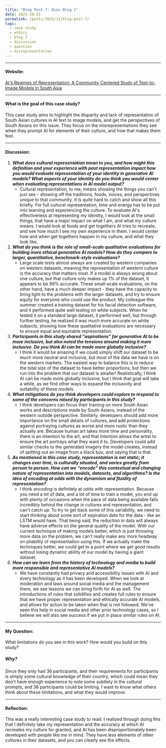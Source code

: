 ```yaml
---
title: "Blog Post 7: Bias Blog 1"
date: 2025-10-25
permalink: /posts/2025/11/blog-post-7/
tags:
  - case study
  - ethics
  - blog 7
  - discussion
  - question
  - misrepresentation
---
```


_____

#### Website:
[AI's Regimes of Representation: A Community Centered Study of Text-to-Image Models in South Asia](https://mit-serc.pubpub.org/pub/bfw5tscj/release/3?readingCollection=65a1a268)


---
#### What is the goal of this case study?
This case study aims to highlight the disparity and lack of representation of South Asian cultures in AI text to image models, and get the perspectives of South Asians on this issue. They focus on the misrepresentations they see when they prompt AI for elements of their culture, and how that makes them feel.


---
#### Discussion:
1. ***What does cultural representation mean to you, and how might this definition and your experience with past representation impact how you would evaluate representation of your identity in generative AI models? What aspects of your identity do you think you would center when evaluating representations in AI model output?***
	- Cultural representation, to me, means showing the things you can't just see - showing off the traditions, foods, voices, and perspectives unique to that community. It is quite hard to catch and show all this briefly. For full cultural representation, time and energy has to be put into learning and experiencing the culture. To evaluate AI's effectiveness at representing my identity, I would look at the small things, that have a major impact on what I am, and what my culture means. I would look at foods and get togethers AI tries to recreate, and see how much I see my own experience in them. I would center how and when get togethers happen in my culture, and what they look like.
2. ***What do you think is the role of small-scale qualitative evaluations for building more ethical generative AI models? How do they compare to larger, quantitative, benchmark-style evaluations?***
	- Large scale tests almost always are created by western companies on western datasets, meaning the representation of western culture is the accuracy that matters most. If a model is always wrong about one culture, but that culture only makes up 1% of the dataset, it appears to be 99% accurate. These small-scale evaluations, on the other hand, have a much deeper impact - they have the capacity to bring light to the problems with the larger datasets, and try to ensure equity for everyone who could use the product. My colleague this summer created a training dataset for his facial detection software, and it performed quite well testing on white subjects. When he tested it on a standard large dataset, it performed well, but through further testing, he realized it was much more accurate on white subjects, showing how these qualitative evaluations are necessary to ensure equal and equitable representation.
3. ***Participants in this study shared “aspirations” for generative AI to be more inclusive, but also noted the tensions around making it more inclusive. Do you think AI can be made more globally inclusive?***
	- I think it would be amazing if we could simply shift our dataset to be much more neutral and inclusive, but most of the data we have is on the western markets. The easiest way to balance this is to reduce the total size of the dataset to have better proportions, but then we run into the problem that our dataset is smaller! Realistically, I think AI can be made more globally inclusive, but I think that goal will take a while, as we find other ways to expand the inclusivity and suitability of these models.
4. ***What mitigations do you think developers could explore to respond to some of the concerns raised by participants in this study?***
	- I think developers can focus their training on more South Asian works and descriptions made by South Asians, instead of the western outside perspective. Similarly, developers should add more importance on the small details of cultures, and add protections against portraying cultures as worse and more rustic than they actually are. Because human art takes more time and personality, there is an intention to the art, and that intention allows the artist to ensure the art portrays what they want it to. Developers could add similar checks to the generated imagery the model creates, instead of spitting out an image from a black box, and saying that is that.
5. ***As mentioned in this case study, representation is not static; it changes over time, is culturally situated, and varies greatly from person to person. How can we “encode” this contextual and changing nature of representation into models, datasets, and algorithms? Is the idea of encoding at odds with the dynamism and fluidity of representation?***
	- I think encoding is definitely at odds with representation. Because you need a lot of data, and a lot of time to train a model, you end up with plenty of occasions when the pace of data being available falls incredibly behind the change in cultures and representation, and can't catch up. To try to get back some of this variability, we need to start thinking about some sort of expiration date for the data - like an LSTM would have. That being said, the reduction in data will always have adverse effects on the general quality of the model. With our current technique of making models better, which is just throwing more data on the problem, we can't really make any more headway on pliability of representation using this. If we actually make the techniques better, we could get to a point where we get good results without losing dynamic ability of our model by having a giant dataset.
6. ***How can we learn from the history of technology and media to build more responsible and representative AI models?***
	- We have constantly had privacy and accessibility issues with AI and every technology as it has been developed. When we look at moderation and laws around social media and the management there, we see lessons we can bring forth for AI as well. The introductions of rules that solidifies and creates full rules to ensure that we have proper representation and ethically accurate AI models, and allows for action to be taken when that is not followed. We've seen this help in social media and other prior technology cases, so I believe we will also see success if we put in place similar rules on AI.


---
#### My Question:
What limitations do you see in this work? How would you build on this study?


##### Why?
Since they only had 36 participants, and their requirements for participants is simply some cultural knowledge of their country, which could mean they don't have enough experience to note some subtlety in the cultural prompts, and 36 participants could be limiting. I want to know what others think about these limitations, and what they would improve.

---
#### Reflection:
This was a really interesting case study to read. I realized through doing this that I definitely take my representation and the accuracy at which AI recreates my culture for granted, and AI has been disproportionately been developed with people like me in mind. They have less elements of other cultures in their datasets, and you can clearly see the effects.

